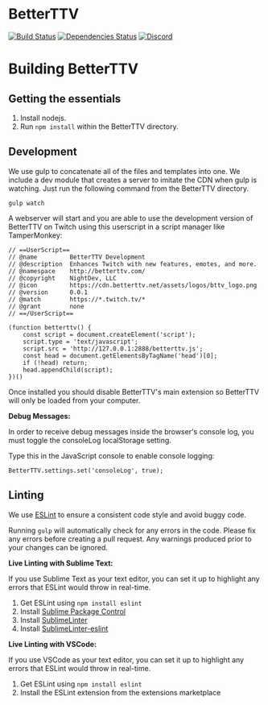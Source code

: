BetterTTV
=========

[![Build Status](https://travis-ci.com/night/BetterTTV.svg?branch=master)](https://travis-ci.org/night/BetterTTV) [![Dependencies Status](https://david-dm.org/night/BetterTTV/status.svg)](https://david-dm.org/night/BetterTTV) [![Discord](https://img.shields.io/discord/229471495087194112?color=%237289DA&label=discord)](https://discord.gg/nightdev)

Building BetterTTV
===

Getting the essentials
---
1. Install nodejs.
2. Run ```npm install``` within the BetterTTV directory.

Development
----

We use gulp to concatenate all of the files and templates into one. We include a dev module that creates a server to imitate the CDN when gulp is watching. Just run the following command from the BetterTTV directory.

```
gulp watch
```

A webserver will start and you are able to use the development version of BetterTTV on Twitch using this userscript in a script manager like TamperMonkey:

```
// ==UserScript==
// @name         BetterTTV Development
// @description  Enhances Twitch with new features, emotes, and more.
// @namespace    http://betterttv.com/
// @copyright    NightDev, LLC
// @icon         https://cdn.betterttv.net/assets/logos/bttv_logo.png
// @version      0.0.1
// @match        https://*.twitch.tv/*
// @grant        none
// ==/UserScript==

(function betterttv() {
    const script = document.createElement('script');
    script.type = 'text/javascript';
    script.src = 'http://127.0.0.1:2888/betterttv.js';
    const head = document.getElementsByTagName('head')[0];
    if (!head) return;
    head.appendChild(script);
})()
```

Once installed you should disable BetterTTV's main extension so BetterTTV will only be loaded from your computer.

**Debug Messages:**

In order to receive debug messages inside the browser's console log, you must toggle the consoleLog localStorage setting.

Type this in the JavaScript console to enable console logging:
```
BetterTTV.settings.set('consoleLog', true);
```

Linting
---
We use [ESLint](https://eslint.org/) to ensure a consistent code style and avoid buggy code.

Running ```gulp``` will automatically check for any errors in the code. Please fix any errors before creating a pull request. Any warnings produced prior to your changes can be ignored.

**Live Linting with Sublime Text:**

If you use Sublime Text as your text editor, you can set it up to highlight any errors that ESLint would throw in real-time.

1. Get ESLint using ```npm install eslint```
2. Install [Sublime Package Control](https://packagecontrol.io/installation)
3. Install [SublimeLinter](https://www.sublimelinter.com/en/latest/installation.html#installing-via-pc)
4. Install [SublimeLinter-eslint](https://github.com/roadhump/SublimeLinter-eslint#linter-installation)

**Live Linting with VSCode:**

If you use VSCode as your text editor, you can set it up to highlight any errors that ESLint would throw in real-time.

1. Get ESLint using ```npm install eslint```
2. Install the ESLint extension from the extensions marketplace
